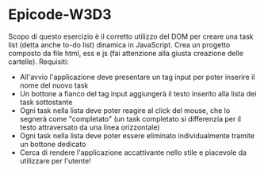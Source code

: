# Epicode-W3D3
 
Scopo di questo esercizio è il corretto utilizzo del DOM per creare una task list (detta anche to-do list) dinamica in
JavaScript.
Crea un progetto composto da file html, ess e js (fai attenzione alla giusta creazione delle cartelle).
Requisiti:
- All'avvio l'applicazione deve presentare un tag input per poter inserire il nome del nuovo task
- Un bottone a fianco del tag input aggiungerà il testo inserito alla lista dei task sottostante
- Ogni task nella lista deve poter reagire al click del mouse, che lo segnerà come "completato" (un task completato si differenzia per il testo attraversato da una linea orizzontale)
- Ogni task nella lista deve poter essere eliminato individualmente tramite un bottone dedicato
- Cerca di rendere l'applicazione accattivante nello stile e piacevole da utilizzare per l'utente!
